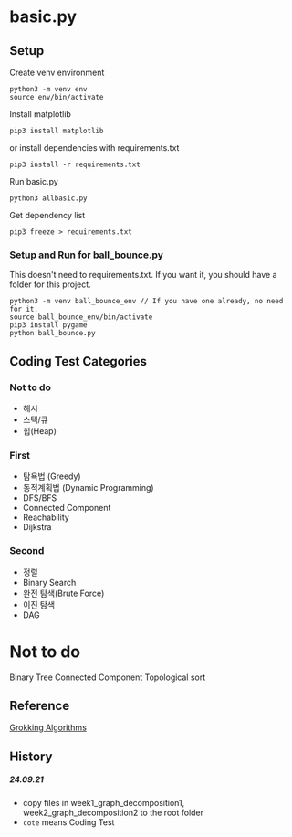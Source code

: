 # basic.py

## Setup
Create venv environment
```
python3 -m venv env
source env/bin/activate
```

Install matplotlib
```
pip3 install matplotlib
```

or install dependencies with requirements.txt
```
pip3 install -r requirements.txt
```

Run basic.py
```
python3 allbasic.py
```

Get dependency list
```
pip3 freeze > requirements.txt
```

### Setup and Run for ball_bounce.py
This doesn't need to requirements.txt. If you want it, you should have a folder for this project.
```
python3 -m venv ball_bounce_env // If you have one already, no need for it.
source ball_bounce_env/bin/activate
pip3 install pygame
python ball_bounce.py 
```

## Coding Test Categories

### Not to do
- 해시
- 스택/큐
- 힙(Heap)

### First
- 탐욕법 (Greedy)
- 동적계획법 (Dynamic Programming)
- DFS/BFS
- Connected Component
- Reachability
- Dijkstra

### Second
- 정렬
- Binary Search
- 완전 탐색(Brute Force)
- 이진 탐색
- DAG

# Not to do
Binary Tree
Connected Component
Topological sort

## Reference
[Grokking Algorithms](https://github.com/egonSchiele/grokking_algorithms/tree/master)

## History
##### 24.09.21
- copy files in week1_graph_decomposition1, week2_graph_decomposition2 to the root folder
- `cote` means Coding Test